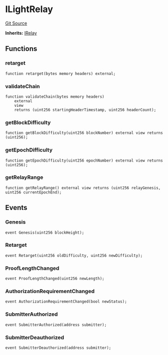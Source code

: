 # ILightRelay
[Git Source](https://github.com/bob-collective/bob/blob/a99b3699ad3d0a3694628b215f3ada9fa41517db/src/relay/LightRelay.sol)

**Inherits:**
[IRelay](/src/bridge/IRelay.sol/interface.IRelay.md)


## Functions
### retarget


```solidity
function retarget(bytes memory headers) external;
```

### validateChain


```solidity
function validateChain(bytes memory headers)
    external
    view
    returns (uint256 startingHeaderTimestamp, uint256 headerCount);
```

### getBlockDifficulty


```solidity
function getBlockDifficulty(uint256 blockNumber) external view returns (uint256);
```

### getEpochDifficulty


```solidity
function getEpochDifficulty(uint256 epochNumber) external view returns (uint256);
```

### getRelayRange


```solidity
function getRelayRange() external view returns (uint256 relayGenesis, uint256 currentEpochEnd);
```

## Events
### Genesis

```solidity
event Genesis(uint256 blockHeight);
```

### Retarget

```solidity
event Retarget(uint256 oldDifficulty, uint256 newDifficulty);
```

### ProofLengthChanged

```solidity
event ProofLengthChanged(uint256 newLength);
```

### AuthorizationRequirementChanged

```solidity
event AuthorizationRequirementChanged(bool newStatus);
```

### SubmitterAuthorized

```solidity
event SubmitterAuthorized(address submitter);
```

### SubmitterDeauthorized

```solidity
event SubmitterDeauthorized(address submitter);
```

